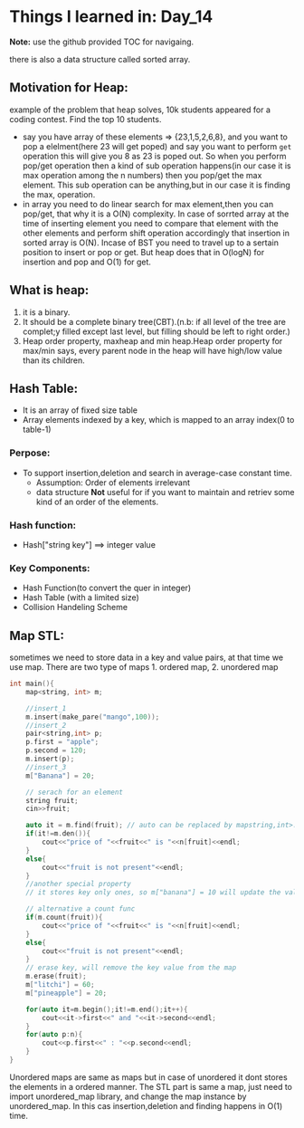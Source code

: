 # Things I learned in: Day_14
**Note:** use the github provided TOC for navigaing.

there is also a data structure called sorted array.
## Motivation for Heap:
example of the problem that heap solves, 10k students appeared for a coding contest. Find the top 10 students.

- say you have array of these elements => {23,1,5,2,6,8}, and you want to pop a elelment(here 23 will get poped) and say you want to perform `get` operation this will give you 8 as 23 is poped out. So when you perform pop/get operation then a kind of sub operation happens(in our case it is max operation among the n numbers) then you pop/get the max element. This sub operation can be anything,but in our case it is finding the max, operation.
- in array you need to do linear search for max element,then you can pop/get, that why it is a O(N) complexity. In case of sorrted array at the time of inserting element you need to compare that element with the other elements and perform shift operation accordingly that insertion in sorted array is O(N). Incase of BST you need to travel up to a sertain position to insert or pop or get. But heap does that in O(logN) for insertion and pop and O(1) for get. 

## What is heap:
1. it is a binary.
2. It should be a complete binary tree(CBT).(n.b: if all level of the tree are complet;y filled except last level, but filling should be left to right order.)
3. Heap order property, maxheap and min heap.Heap order property for max/min says, every parent node in the heap will have high/low value than its children.


## Hash Table:
- It is an array of fixed size table
- Array elements indexed by a key, which is mapped to an array index(0 to table-1)

### Perpose:
- To support insertion,deletion and search in average-case constant time.
    + Assumption: Order of elements irrelevant
    + data structure **Not** useful for if you want to maintain and retriev some kind of an order of the elements.

### Hash function:
- Hash["string key"] ==> integer value

### Key Components:

- Hash Function(to convert the quer in integer)
- Hash Table (with a limited size)
- Collision Handeling Scheme 

## Map STL:
sometimes we need to store data in a key and value pairs, at that time we use map. There are two type of maps 1. ordered map, 2. unordered map
```cpp
int main(){
    map<string, int> m;

    //insert_1
    m.insert(make_pare("mango",100));
    //insert_2
    pair<string,int> p;
    p.first = "apple";
    p.second = 120;
    m.insert(p);
    //insert_3
    m["Banana"] = 20;

    // serach for an element
    string fruit;
    cin>>fruit;

    auto it = m.find(fruit); // auto can be replaced by mapstring,int>::iterator
    if(it!=m.den()){
        cout<<"price of "<<fruit<<" is "<<n[fruit]<<endl;
    }
    else{
        cout<<"fruit is not present"<<endl;
    }
    //another special property
    // it stores key only ones, so m["banana"] = 10 will update the value of banana

    // alternative a count func
    if(m.count(fruit)){
        cout<<"price of "<<fruit<<" is "<<n[fruit]<<endl;
    }
    else{
        cout<<"fruit is not present"<<endl;
    }
    // erase key, will remove the key value from the map
    m.erase(fruit);
    m["litchi"] = 60;
    m["pineapple"] = 20;

    for(auto it=m.begin();it!=m.end();it++){
        cout<<it->first<<" and "<<it->second<<endl;
    }
    for(auto p:n){
        cout<<p.first<<" : "<<p.second<<endl;
    }
}
```
Unordered maps are same as maps but in case of unordered it dont stores the elements in a ordered manner. The STL part is same a map, just need to import unordered_map library, and change the map instance by unordered_map. In this cas insertion,deletion and finding happens in O(1) time.


